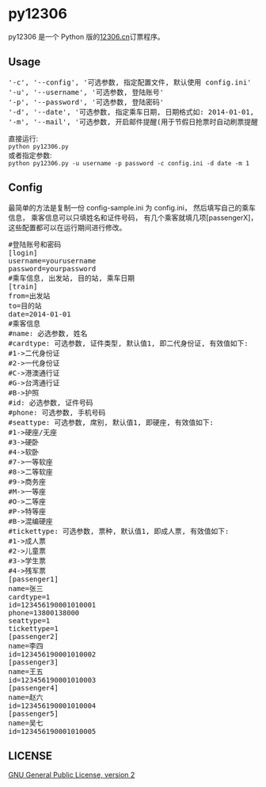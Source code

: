 py12306
======
py12306 是一个 Python 版的[12306.cn](http://www.12306.cn)订票程序。

Usage
------
<pre>
'-c', '--config', '可选参数, 指定配置文件, 默认使用 config.ini'  
'-u', '--username', '可选参数, 登陆账号'  
'-p', '--password', '可选参数, 登陆密码'  
'-d', '--date', '可选参数, 指定乘车日期, 日期格式如: 2014-01-01, 默认使用配置文件的乘车日期'  
'-m', '--mail', '可选参数, 开启邮件提醒(用于节假日抢票时自动刷票提醒)'
</pre>  

直接运行:   
`python py12306.py`  
或者指定参数:  
`python py12306.py -u username -p password -c config.ini -d date -m 1`

Config
------
最简单的方法是复制一份 config-sample.ini 为 config.ini， 然后填写自己的乘车信息， 乘客信息可以只填姓名和证件号码， 有几个乘客就填几项[passengerX]， 这些配置都可以在运行期间进行修改。
<pre>
#登陆账号和密码
[login]
username=yourusername
password=yourpassword
#乘车信息, 出发站, 目的站, 乘车日期
[train]
from=出发站
to=目的站
date=2014-01-01
#乘客信息
#name: 必选参数, 姓名
#cardtype: 可选参数, 证件类型, 默认值1, 即二代身份证, 有效值如下:
#1->二代身份证
#2->一代身份证
#C->港澳通行证
#G->台湾通行证
#B->护照
#id: 必选参数, 证件号码
#phone: 可选参数, 手机号码
#seattype: 可选参数, 席别, 默认值1, 即硬座, 有效值如下:
#1->硬座/无座
#3->硬卧
#4->软卧
#7->一等软座
#8->二等软座
#9->商务座
#M->一等座
#O->二等座
#P->特等座
#B->混编硬座
#tickettype: 可选参数, 票种, 默认值1, 即成人票, 有效值如下:
#1->成人票
#2->儿童票
#3->学生票
#4->残军票
[passenger1]
name=张三
cardtype=1
id=123456190001010001
phone=13800138000
seattype=1
tickettype=1
[passenger2]
name=李四
id=123456190001010002
[passenger3]
name=王五
id=123456190001010003
[passenger4]
name=赵六
id=123456190001010004
[passenger5]
name=吴七
id=123456190001010005
</pre>

LICENSE
------
[GNU General Public License, version 2](http://www.gnu.org/licenses/gpl-2.0.html)